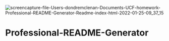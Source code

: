 ![screencapture-file-Users-dondremclenan-Documents-UCF-homework-Professional-README-Generator-Readme-index-html-2022-01-25-09_37_15](https://user-images.githubusercontent.com/69438529/150997353-13ccd017-b4b2-4e6c-991b-d119c74f77e0.png)
# Professional-README-Generator
